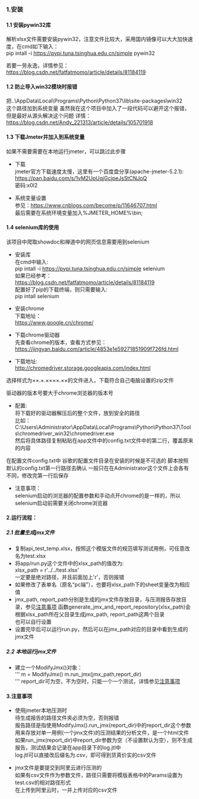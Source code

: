 ### 1.安装

  #### 1.1 安装pywin32库
  解析xlsx文件需要安装pywin32，注意文件比较大，采用国内镜像可以大大加快速度，在cmd如下输入：  
  pip intall -i https://pypi.tuna.tsinghua.edu.cn/simple pywin32

  若要一劳永逸，详情参见：  
  https://blog.csdn.net/fatfatmomo/article/details/81184119
  
  
  #### 1.2 防止导入win32模块时报错
  把..\AppData\Local\Programs\Python\Python37\lib\site-packages\win32  
  这个路径加到系统变量
  虽然我在这个项目中加入了一段代码可以避开这个报错，但是最好从源头解决这个问题
  详情：  
  https://blog.csdn.net/Andy_221313/article/details/105701918

  #### 1.3 下载Jmeter并加入到系统变量
  如果不需要需要在本地运行jmeter，可以跳过此步骤
  
  * 下载  
  jmeter官方下载速度太慢，这里有一个百度盘分享(apache-jmeter-5.2.1):  
  https://pan.baidu.com/s/1vM2UpUqjGcjpeJsStCNJoQ  
  密码:x0l2  
  
  * 系统变量设置  
  参见：https://www.cnblogs.com/become/p/11646707.html  
  最后需要在系统环境变量加入%JMETER_HOME%\bin;  
   
  
  #### 1.4 selenium库的使用
  该项目中爬取showdoc和禅道中的网页信息需要用到selenium
  
  * 安装库  
  在cmd中输入:  
  pip intall -i https://pypi.tuna.tsinghua.edu.cn/simple selenium  
  如果已经参考：  
  https://blog.csdn.net/fatfatmomo/article/details/81184119  
  配置好了pip的下载终端，则只需要输入:  
  pip intall selenium  
  
  * 安装chrome  
  下载地址：  
  https://www.google.cn/chrome/  
  
  * 下载chrome驱动器  
  先查看chrome的版本，查看方式参见：  
  https://jingyan.baidu.com/article/4853e1e59271851909f726fd.html  
  
  * 下载地址:  
  http://chromedriver.storage.googleapis.com/index.html  
  
  选择样式为××.×.××××.××的文件进入，下载符合自己电脑设置的zip文件  
  
  驱动器的版本号要大于chrome浏览器的版本号  
  
  * 配置:  
  将下载好的驱动器解压后的整个文件，放到安全的路径  
  比如：   
  C:\Users\Administrator\AppData\Local\Programs\Python\Python37\Tools\chromedriver_win32\chromedriver.exe  
  然后将具体路径复制粘贴在app文件中的config.txt文件中的第二行，覆盖原来的内容
  
  在配置文件config.txt中
  谷歌的配置文件目录在安装的时候是不可选的
  脚本按照默认的config.txt第一行路径去确认
  一般只在在Administrator这个文件上会各有不同，修改完第一行后保存
  
  * 注意事项：  
  selenium启动的浏览器的配置参数和手动点开chrome的是一样的，所以selenium启动前需要关闭chrome浏览器  
  
#### 2.运行流程：
  ##### 2.1 批量生成jmx文件  
  * 复制api_test_temp.xlsx，按照这个模版文件的规范填写测试用例，可任意改名为test.xlsx  
  * 将app/run.py这个文件中的xlsx_path的值改为:  
  xlsx_path = r'../../test.xlsx'  
  一定要是绝对路径，并且前面加上'r'，否则报错  
  * 如果修改了表单名（原名“pc端”），也要将xlsx_path下的sheet变量改为相应值
  * jmx_path, report_path分别是生成的jmx文件存放目录，与压测报告存放目录，参见[注意事项](#3注意事项) 
  函数generate_jmx_and_report_repository(xlsx_path)会根据xlsx_path所在父目录生成jmx_path, report_path这两个目录  
  也可以自行设置
  * 设置完毕后可以运行run.py，然后可以在jmx_path对应的目录中看到生成的jmx文件
  
  ##### 2.2 本地运行jmx文件
  * 建立一个ModifyJmx()对象：  
  '''
    m = ModifyJmx() 
    m.run_jmx(jmx_path,report_dir)  
  '''
  report_dir可为空，不为空时，只能一个一个测试，详情参见[注意事项](#3注意事项)
  
  
  
  
#### 3.注意事项
  * 使用jmeter本地压测时  
  待生成报告的路径文件夹必须为空，否则报错  
  报告路径是指使用ModifyJmx().run_jmx(report_dir)中的report_dir这个参数  
  用来存放对单一用例(一个jmx文件)的压测结果的分析文件，是一个html文件
  如果run_jmx(report_dir)中report_dir参数为空（不设置默认为空），则不生成报告，测试结果会记录在app目录下的log.jtl中  
  log.jtl可以直接改后缀名为.csv，即可得到货真价实的csv文件
  
  * jmx文件是要提交到阿里云进行压测的  
  如果有csv文件作为参数文件，路径只需要将模版表格中的Params设置为test.csv的相对路径形式  
  在上传到阿里云时，一并上传对应的csv文件
  
 
  




